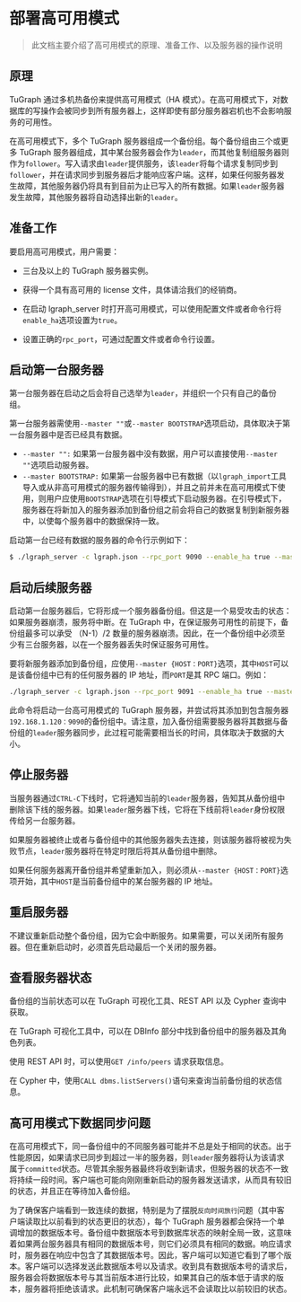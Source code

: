 # 部署高可用模式

> 此文档主要介绍了高可用模式的原理、准备工作、以及服务器的操作说明

## 原理

TuGraph 通过多机热备份来提供高可用模式（HA 模式）。在高可用模式下，对数据库的写操作会被同步到所有服务器上，这样即使有部分服务器宕机也不会影响服务的可用性。

在高可用模式下，多个 TuGraph 服务器组成一个备份组。每个备份组由三个或更多 TuGraph 服务器组成，其中某台服务器会作为`leader`，而其他复制组服务器则作为`follower`。写入请求由`leader`提供服务，该`leader`将每个请求复制同步到`follower`，并在请求同步到服务器后才能响应客户端。这样，如果任何服务器发生故障，其他服务器仍将具有到目前为止已写入的所有数据。如果`leader`服务器发生故障，其他服务器将自动选择出新的`leader`。

## 准备工作

要启用高可用模式，用户需要：

- 三台及以上的 TuGraph 服务器实例。

- 获得一个具有高可用的 license 文件，具体请洽我们的经销商。
- 在启动 lgraph_server 时打开高可用模式，可以使用配置文件或者命令行将`enable_ha`选项设置为`true`。
- 设置正确的`rpc_port`，可通过配置文件或者命令行设置。

## 启动第一台服务器

第一台服务器在启动之后会将自己选举为`leader`，并组织一个只有自己的备份组。

第一台服务器需使用`--master ""`或`--master BOOTSTRAP`选项启动，具体取决于第一台服务器中是否已经具有数据。

- `--master "":` 如果第一台服务器中没有数据，用户可以直接使用`--master ""`选项启动服务器。
- `--master BOOTSTRAP:` 如果第一台服务器中已有数据（以`lgraph_import`工具导入或从非高可用模式的服务器传输得到），并且之前并未在高可用模式下使用，则用户应使用`BOOTSTRAP`选项在引导模式下启动服务器。在引导模式下，服务器在将新加入的服务器添加到备份组之前会将自己的数据复制到新服务器中，以使每个服务器中的数据保持一致。

启动第一台已经有数据的服务器的命令行示例如下：

```bash
$ ./lgraph_server -c lgraph.json --rpc_port 9090 --enable_ha true --master BOOTSTRAP
```

## 启动后续服务器

启动第一台服务器后，它将形成一个服务器备份组。但这是一个易受攻击的状态：如果服务器崩溃，服务将中断。在 TuGraph 中，在保证服务可用性的前提下，备份组最多可以承受 （N-1）/2 数量的服务器崩溃。因此，在一个备份组中必须至少有三台服务器，以在一个服务器丢失时保证服务可用性。

要将新服务器添加到备份组，应使用`--master {HOST：PORT}`选项，其中`HOST`可以是该备份组中已有的任何服务器的 IP 地址，而`PORT`是其 RPC 端口。例如：

```bash
./lgraph_server -c lgraph.json --rpc_port 9091 --enable_ha true --master 192.168.1.120:9090
```

此命令将启动一台高可用模式的 TuGraph 服务器，并尝试将其添加到包含服务器`192.168.1.120：9090`的备份组中。请注意，加入备份组需要服务器将其数据与备份组的`leader`服务器同步，此过程可能需要相当长的时间，具体取决于数据的大小。

## 停止服务器

当服务器通过`CTRL-C`下线时，它将通知当前的`leader`服务器，告知其从备份组中删除该下线的服务器。如果`leader`服务器下线，它将在下线前将`leader`身份权限传给另一台服务器。

如果服务器被终止或者与备份组中的其他服务器失去连接，则该服务器将被视为失败节点，`leader`服务器将在特定时限后将其从备份组中删除。

如果任何服务器离开备份组并希望重新加入，则必须从`--master {HOST：PORT}`选项开始，其中`HOST`是当前备份组中的某台服务器的 IP 地址。

## 重启服务器

不建议重新启动整个备份组，因为它会中断服务。如果需要，可以关闭所有服务器。但在重新启动时，必须首先启动最后一个关闭的服务器。

## 查看服务器状态

备份组的当前状态可以在 TuGraph 可视化工具、REST API 以及 Cypher 查询中获取。

在 TuGraph 可视化工具中，可以在 DBInfo 部分中找到备份组中的服务器及其角色列表。

使用 REST API 时，可以使用`GET /info/peers` 请求获取信息。

在 Cypher 中，使用`CALL dbms.listServers()`语句来查询当前备份组的状态信息。

## 高可用模式下数据同步问题

在高可用模式下，同一备份组中的不同服务器可能并不总是处于相同的状态。出于性能原因，如果请求已同步到超过一半的服务器，则`leader`服务器将认为该请求属于`committed`状态。尽管其余服务器最终将收到新请求，但服务器的状态不一致将持续一段时间。客户端也可能向刚刚重新启动的服务器发送请求，从而具有较旧的状态，并且正在等待加入备份组。

为了确保客户端看到一致连续的数据，特别是为了摆脱`反向时间旅行`问题（其中客户端读取比以前看到的状态更旧的状态），每个 TuGraph 服务器都会保持一个单调增加的数据版本号。备份组中数据版本号到数据库状态的映射全局一致，这意味着如果两台服务器具有相同的数据版本号，则它们必须具有相同的数据。响应请求时，服务器在响应中包含了其数据版本号。因此，客户端可以知道它看到了哪个版本。客户端可以选择发送此数据版本号以及请求。收到具有数据版本号的请求后，服务器会将数据版本号与其当前版本进行比较，如果其自己的版本低于请求的版本，服务器将拒绝该请求。此机制可确保客户端永远不会读取比以前较旧的状态。
